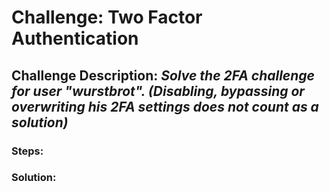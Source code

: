# Challenge: Two Factor Authentication
## Challenge Description: *Solve the 2FA challenge for user "wurstbrot". (Disabling, bypassing or overwriting his 2FA settings does not count as a solution)*

### Steps: 


### Solution:
